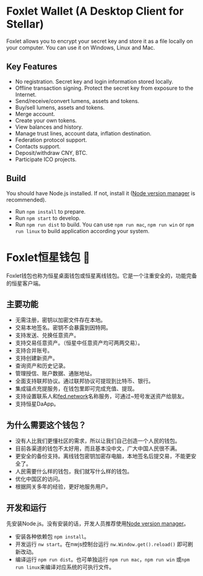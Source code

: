 # Foxlet Wallet (A Desktop Client for Stellar)

Foxlet allows you to encrypt your secret key and store it as a file locally on your computer. You can use it on Windows, Linux and Mac.

## Key Features

- No registration. Secret key and login information stored locally.
- Offline transaction signing. Protect the secret key from exposure to the Internet.
- Send/receive/convert lumens, assets and tokens.
- Buy/sell lumens, assets and tokens.
- Merge account.
- Create your own tokens.
- View balances and history.
- Manage trust lines, account data, inflation destination.
- Federation protocol support.
- Contacts support.
- Deposit/withdraw CNY, BTC.
- Participate ICO projects.

## Build

You should have Node.js installed. If not, install it ([Node version manager](https://github.com/creationix/nvm) is recommended).

- Run `npm install` to prepare.
- Run `npm start` to develop.
- Run `npm run dist` to build. You can use `npm run mac`, `npm run win` or `npm run linux` to build application according your system.

# Foxlet恒星钱包 🚀

Foxlet钱包也称为恒星桌面钱包或恒星离线钱包。它是一个注重安全的，功能完备的恒星客户端。

## 主要功能

- 无需注册，密钥以加密文件存在本地。
- 交易本地签名。密钥不会暴露到因特网。
- 支持发送、兑换任意资产。
- 支持交易任意资产。（恒星中任意资产均可两两交易）。
- 支持合并账号。
- 支持创建新资产。
- 查询资产和历史记录。
- 管理授信、账户数据、通胀地址。
- 全面支持联邦协议。通过联邦协议可提现到比特币、银行。
- 集成锚点充提服务，在钱包里即可完成充值、提现。
- 支持设置联系人和[fed.network](https://fed.network/)名称服务，可通过~短号发送资产给朋友。
- 支持恒星DaApp。

## 为什么需要这个钱包？

- 没有人比我们更懂社区的需求，所以让我们自己创造一个人民的钱包。
- 目前各渠道的钱包不太好用，而且基本没中文，广大中国人民很不满。
- 更安全的备份支持。离线钱包密钥加密存电脑，本地签名后提交易，不能更安全了。
- 人民需要什么样的钱包，我们就写什么样的钱包。
- 优化中国区的访问。
- 根据网关多年的经验，更好地服务用户。

## 开发和运行

先安装Node.js。没有安装的话，开发人员推荐使用[Node version manager](https://github.com/creationix/nvm)。

- 安装各种依赖包 `npm install`。
- 开发运行 `nw start`。在nwjs控制台运行 `nw.Window.get().reload()` 即可刷新改动。
- 编译运行 `npm run dist`。也可单独运行 `npm run mac`，`npm run win` 或`npm run linux`来编译对应系统的可执行文件。
